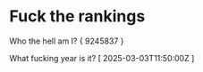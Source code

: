 # Fuck the rankings

Who the hell am I?
{ 9245837 }

What fucking year is it?
[ 2025-03-03T11:50:00Z ]

